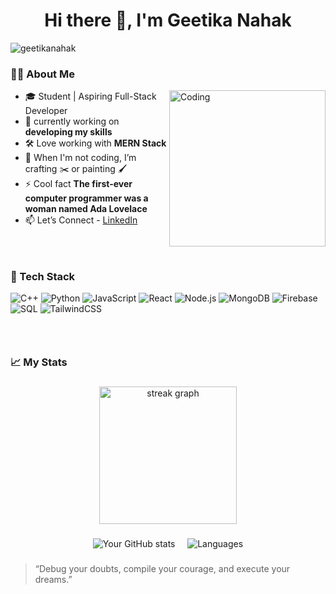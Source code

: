 <h1 align="center">Hi there 👋, I'm Geetika Nahak</h1>
<p align="left"> <img src="https://komarev.com/ghpvc/?username=geetikanahak&label=Profile%20views&color=0e75b6&style=flat" alt="geetikanahak" /> </p>

### 👩‍💻 About Me

<img align="right" alt="Coding" width="250" src="https://cdn.dribbble.com/users/331265/screenshots/2498700/ana-d-small.gif">

- 🎓 Student | Aspiring Full-Stack Developer
- 🔭 currently working on **developing my skills**
- 🛠️ Love working with **MERN Stack**
- 🎨 When I'm not coding, I’m crafting ✂️ or painting 🖌️
- ⚡ Cool fact **The first-ever computer programmer was a woman named Ada Lovelace**
- 📫 Let’s Connect - [LinkedIn](https://www.linkedin.com/in/geetika-sai-sravani-nahak)  
### &nbsp;



### 🔧 Tech Stack

![C++](https://img.shields.io/badge/C++-1f2b39?style=flat&logo=c%2b%2b&logoColor=white)
![Python](https://img.shields.io/badge/Python-2b2d42?style=flat&logo=python&logoColor=ffdd54)
![JavaScript](https://img.shields.io/badge/JavaScript-323330?style=flat&logo=javascript&logoColor=f7df1e)
![React](https://img.shields.io/badge/React-20232a?style=flat&logo=react&logoColor=61dafb)
![Node.js](https://img.shields.io/badge/Node.js-2b3e2f?style=flat&logo=node.js&logoColor=68a063)
![MongoDB](https://img.shields.io/badge/MongoDB-1e2d2f?style=flat&logo=mongodb&logoColor=47A248)
![Firebase](https://img.shields.io/badge/Firebase-2e2e2e?style=flat&logo=firebase&logoColor=ffca28)
![SQL](https://img.shields.io/badge/SQL-203040?style=flat&logo=mysql&logoColor=ffffff)
![TailwindCSS](https://img.shields.io/badge/TailwindCSS-1e293b?style=flat&logo=tailwind-css&logoColor=38bdf8)

### &nbsp;

### 📈 My Stats 

###

<div align="center">
  <img src="https://streak-stats.demolab.com?user=GeetikaNahak&locale=en&mode=daily&theme=dark&hide_border=false&border_radius=5&order=3&background=0d1117" height="220" alt="streak graph"  />
</div>

###

<div align="center">
 
![Your GitHub stats](https://github-readme-stats.vercel.app/api?username=GeetikaNahak&show_icons=true&theme=dark&count_private=true&title_color=ffffff&icon_color=bb2acf&text_color=daf7dc&rank_icon=github&bg_color=0d1117) &nbsp;&nbsp;&nbsp;
![Languages](https://github-readme-stats.vercel.app/api/top-langs/?username=GeetikaNahak&layout=compact&langs_count=100&theme=dark&title_color=ffffff&icon_color=bb2acf&text_color=daf7dc&bg_color=0d1117)
</div>

###
> “Debug your doubts, compile your courage, and execute your dreams.” 
